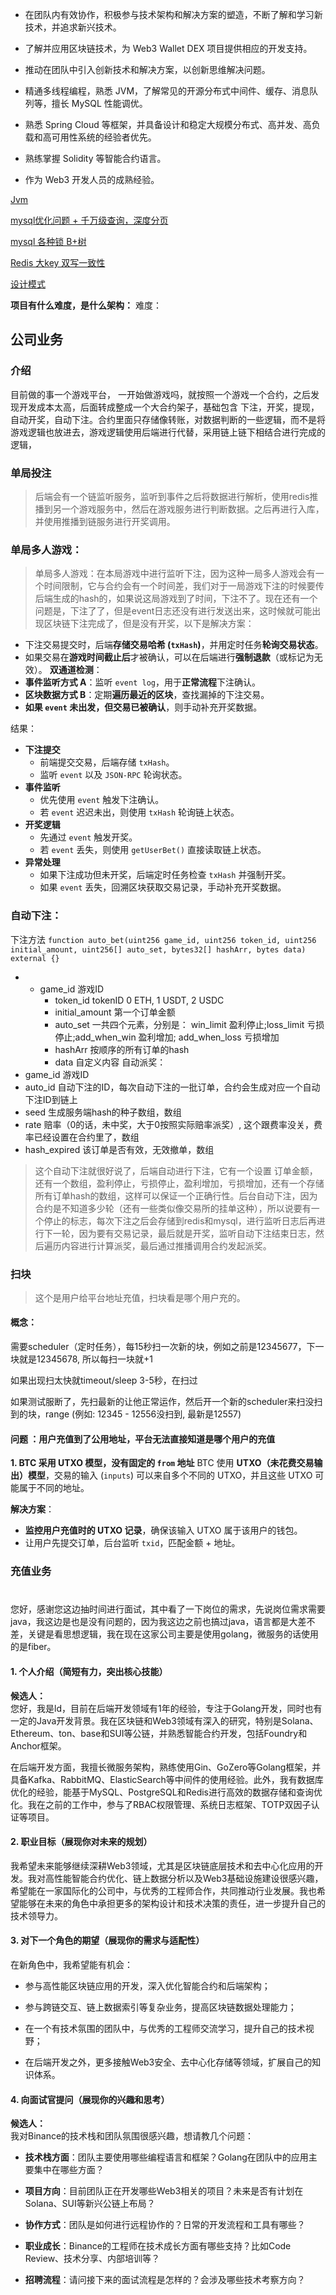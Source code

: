 
- 在团队内有效协作，积极参与技术架构和解决方案的塑造，不断了解和学习新技术，并追求新兴技术。
- 了解并应用区块链技术，为 Web3 Wallet DEX 项目提供相应的开发支持。
- 推动在团队中引入创新技术和解决方案，以创新思维解决问题。

- 精通多线程编程，熟悉 JVM，了解常见的开源分布式中间件、缓存、消息队列等，擅长 MySQL 性能调优。
- 熟悉 Spring Cloud 等框架，并具备设计和稳定大规模分布式、高并发、高负载和高可用性系统的经验者优先。

- 熟练掌握 Solidity 等智能合约语言。
- 作为 Web3 开发人员的成熟经验。



[Jvm](../../后端/Java/Interview/Interview.md#^10fe41)

[mysql优化问题 + 千万级查询，深度分页](../../后端/SQL/Mysql/优化问题.md#^176b49)

[mysql 各种锁   B+树](../../后端/SQL/Mysql/面试问题.md#^96de15)

[Redis 大key 双写一致性](../../后端/SQL/Redis/Redis导学.md)

[设计模式](../../思想/设计模式/设计模式.md)


**项目有什么难度，是什么架构：**
难度：

## 公司业务
### 介绍
目前做的事一个游戏平台，
一开始做游戏吗，就按照一个游戏一个合约，之后发现开发成本太高，后面转成整成一个大合约架子，基础包含 下注，开奖，提现，自动开奖，自动下注。合约里面只存储像转账，对数据判断的一些逻辑，而不是将游戏逻辑也放进去，游戏逻辑使用后端进行代替，采用链上链下相结合进行完成的逻辑，

### **单局投注**
> 后端会有一个链监听服务，监听到事件之后将数据进行解析，使用redis推播到另一个游戏服务中，然后在游戏服务进行判断数据。之后再进行入库，并使用推播到链服务进行开奖调用。


### **单局多人游戏：**
> 单局多人游戏：在本局游戏中进行监听下注，因为这种一局多人游戏会有一个时间限制，它与合约会有一个时间差，我们对于一局游戏下注的时候要传后端生成的hash的，如果说这局游戏到了时间，下注不了。现在还有一个问题是，下注了了，但是event日志还没有进行发送出来，这时候就可能出现区块链下注完成了，但是没有开奖，以下是解决方案：

- 下注交易提交时，后端**存储交易哈希 (`txHash`)**，并用定时任务**轮询交易状态**。
- 如果交易在**游戏时间截止后**才被确认，可以在后端进行**强制退款**（或标记为无效）。
**双通道检测**：
- **事件监听方式 A**：监听 `event log`，用于**正常流程**下注确认。
- **区块数据方式 B**：定期**遍历最近的区块**，查找漏掉的下注交易。
- **如果 `event` 未出发，但交易已被确认**，则手动补充开奖数据。

结果：
- **下注提交**
    - 前端提交交易，后端存储 `txHash`。
    - 监听 `event` 以及 `JSON-RPC` 轮询状态。
- **事件监听**
    - 优先使用 `event` 触发下注确认。
    - 若 `event` 迟迟未出，则使用 `txHash` 轮询链上状态。
- **开奖逻辑**
    - 先通过 `event` 触发开奖。
    - 若 `event` 丢失，则使用 `getUserBet()` 直接读取链上状态。
- **异常处理**
    - 如果下注成功但未开奖，后端定时任务检查 `txHash` 并强制开奖。
    - 如果 `event` 丢失，回溯区块获取交易记录，手动补充开奖数据。


### **自动下注：**
下注方法 `function auto_bet(uint256 game_id, uint256 token_id, uint256 initial_amount, uint256[] auto_set, bytes32[] hashArr, bytes data) external {}`
- - game_id 游戏ID
    - token_id tokenID 0 ETH, 1 USDT, 2 USDC
    - initial_amount 第一个订单金额
    - auto_set 一共四个元素，分别是： win_limit 盈利停止;loss_limit 亏损停止;add_when_win 盈利增加; add_when_loss 亏损增加
    - hashArr 按顺序的所有订单的hash
    - data 自定义内容
自动派奖：
- game_id 游戏ID
- auto_id 自动下注的ID，每次自动下注的一批订单，合约会生成对应一个自动下注ID到链上
- seed 生成服务端hash的种子数组，数组
- rate 赔率（0的话，未中奖，大于0按照实际赔率派奖）, 这个跟费率没关，费率已经设置在合约里了，数组
- hash_expired 该订单是否有效，无效撤单，数组
> 这个自动下注就很好说了，后端自动进行下注，它有一个设置 订单金额，还有一个数组，盈利停止，亏损停止，盈利增加，亏损增加，还有一个存储所有订单hash的数组，这样可以保证一个正确行性。后台自动下注，因为合约是不知道多少轮（还有一些类似像交易所的挂单这种），所以说要有一个停止的标志，每次下注之后会存储到redis和mysql，进行监听日志后再进行下一轮，因为要有交易记录，最后就是开奖，监听自动下注结束日志，然后遍历内容进行计算派奖，最后通过推播调用合约发起派奖。


### 扫块
> 这个是用户给平台地址充值，扫块看是哪个用户充的。

####  概念：
需要scheduler（定时任务），每15秒扫一次新的块，例如之前是12345677，下一块就是12345678, 所以每扫一块就+1

如果出现扫太快就timeout/sleep 3-5秒，在扫过

如果测试服断了，先扫最新的让他正常运作，然后开一个新的scheduler来扫没扫到的块，range (例如: 12345 - 12556没扫到, 最新是12557)
#### 问题 ：用户充值到了公用地址，平台无法直接知道是哪个用户的充值
**1. BTC 采用 UTXO 模型，没有固定的 `from` 地址**
BTC 使用 **UTXO（未花费交易输出）模型**，交易的输入 (`inputs`) 可以来自多个不同的 UTXO，并且这些 UTXO 可能属于不同的地址。

**解决方案**： 
- **监控用户充值时的 UTXO 记录**，确保该输入 UTXO 属于该用户的钱包。
- 让用户先提交订单，后台监听 `txid`，匹配金额 + 地址。



### 充值业务




# 
您好，感谢您这边抽时间进行面试，其中看了一下岗位的需求，先说岗位需求需要java，我这边是也是没有问题的，因为我这边之前也搞过java，语言都是大差不差，关键是看思想逻辑，我在现在这家公司主要是使用golang，微服务的话使用的是fiber。




#### **1. 个人介绍（简短有力，突出核心技能）**

**候选人：**  
您好，我是ld，目前在后端开发领域有1年的经验，专注于Golang开发，同时也有一定的Java开发背景。我在区块链和Web3领域有深入的研究，特别是Solana、Ethereum、ton、base和SUI等公链，并熟悉智能合约开发，包括Foundry和Anchor框架。

在后端开发方面，我擅长微服务架构，熟练使用Gin、GoZero等Golang框架，并具备Kafka、RabbitMQ、ElasticSearch等中间件的使用经验。此外，我有数据库优化的经验，能基于MySQL、PostgreSQL和Redis进行高效的数据存储和查询优化。我在之前的工作中，参与了RBAC权限管理、系统日志框架、TOTP双因子认证等项目。

#### **2. 职业目标（展现你对未来的规划）**

我希望未来能够继续深耕Web3领域，尤其是区块链底层技术和去中心化应用的开发。我对高性能智能合约优化、链上数据分析以及Web3基础设施建设很感兴趣，希望能在一家国际化的公司中，与优秀的工程师合作，共同推动行业发展。我也希望能够在未来的角色中承担更多的架构设计和技术决策的责任，进一步提升自己的技术领导力。

#### **3. 对下一个角色的期望（展现你的需求与适配性）**

在新角色中，我希望能有机会：

- 参与高性能区块链应用的开发，深入优化智能合约和后端架构；
    
- 参与跨链交互、链上数据索引等复杂业务，提高区块链数据处理能力；
    
- 在一个有技术氛围的团队中，与优秀的工程师交流学习，提升自己的技术视野；
    
- 在后端开发之外，更多接触Web3安全、去中心化存储等领域，扩展自己的知识体系。
    

#### **4. 向面试官提问（展现你的兴趣和思考）**

**候选人：**  
我对Binance的技术栈和团队氛围很感兴趣，想请教几个问题：

- **技术栈方面**：团队主要使用哪些编程语言和框架？Golang在团队中的应用主要集中在哪些方面？
    
- **项目方向**：目前团队正在开发哪些Web3相关的项目？未来是否有计划在Solana、SUI等新兴公链上布局？
    
- **协作方式**：团队是如何进行远程协作的？日常的开发流程和工具有哪些？
    
- **职业成长**：Binance的工程师在技术成长方面有哪些支持？比如Code Review、技术分享、内部培训等？
    
- **招聘流程**：请问接下来的面试流程是怎样的？会涉及哪些技术考察方向？
